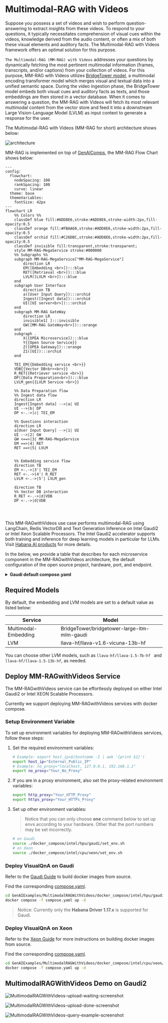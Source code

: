 # Multimodal-RAG with Videos

Suppose you possess a set of videos and wish to perform question-answering to extract insights from these videos. To respond to your questions, it typically necessitates comprehension of visual cues within the videos, knowledge derived from the audio content, or often a mix of both these visual elements and auditory facts. The Multimodal-RAG with Videos framework offers an optimal solution for this purpose.

`The Multimodal-RAG (MM-RAG) with Videos` addresses your questions by dynamically fetching the most pertinent multimodal information (frames, transcripts, and/or captions) from your collection of videos. For this purpose, MM-RAG with Videos utilizes [BridgeTower model](https://huggingface.co/BridgeTower/bridgetower-large-itm-mlm-gaudi), a multimodal encoding transformer model which merges visual and textual data into a unified semantic space. During the video ingestion phase, the BridgeTower model embeds both visual cues and auditory facts as texts, and those embeddings are then stored in a vector database. When it comes to answering a question, the MM-RAG with Videos will fetch its most relevant multimodal content from the vector store and feed it into a downstream Large Vision-Language Model (LVLM) as input context to generate a response for the user.

The Multimodal-RAG with Videos (MM-RAG for short) architecture shows below:

![architecture](./assets/img/mm-rag-architecture.png)

MM-RAG is implemented on top of [GenAIComps](https://github.com/opea-project/GenAIComps), the MM-RAG Flow Chart shows below:

```mermaid
---
config:
  flowchart:
    nodeSpacing: 100
    rankSpacing: 100
    curve: linear
  theme: base
  themeVariables:
    fontSize: 42px
---
flowchart LR
    %% Colors %%
    classDef blue fill:#ADD8E6,stroke:#ADD8E6,stroke-width:2px,fill-opacity:0.5
    classDef orange fill:#FBAA60,stroke:#ADD8E6,stroke-width:2px,fill-opacity:0.5
    classDef orchid fill:#C26DBC,stroke:#ADD8E6,stroke-width:2px,fill-opacity:0.5
    classDef invisible fill:transparent,stroke:transparent;
    style MM-RAG-MegaService stroke:#000000
    %% Subgraphs %%
    subgraph MM-RAG-MegaService["MM-RAG-MegaService"]
        direction LR
        EM([Embedding <br>]):::blue
        RET([Retrieval <br>]):::blue
        LVLM([LVLM <br>]):::blue
    end
    subgraph User Interface
        direction TB
        a([User Input Query]):::orchid
        Ingest([Ingest data]):::orchid
        UI([UI server<br>]):::orchid
    end
    subgraph MM-RAG GateWay
        direction LR
        invisible1[ ]:::invisible
        GW([MM-RAG GateWay<br>]):::orange
    end
    subgraph .
        X([OPEA Microservice]):::blue
        Y{{Open Source Service}}
        Z([OPEA Gateway]):::orange
        Z1([UI]):::orchid
    end

    TEI_EM{{Embedding service <br>}}
    VDB{{Vector DB<br><br>}}
    R_RET{{Retriever service <br>}}
    DP([Data Preparation<br>]):::blue
    LVLM_gen{{LVLM Service <br>}}

    %% Data Preparation flow
    %% Ingest data flow
    direction LR
    Ingest[Ingest data] -->|a| UI
    UI -->|b| DP
    DP <-.->|c| TEI_EM

    %% Questions interaction
    direction LR
    a[User Input Query] -->|1| UI
    UI -->|2| GW
    GW <==>|3| MM-RAG-MegaService
    EM ==>|4| RET
    RET ==>|5| LVLM


    %% Embedding service flow
    direction TB
    EM <-.->|3'| TEI_EM
    RET <-.->|4'| R_RET
    LVLM <-.->|5'| LVLM_gen

    direction TB
    %% Vector DB interaction
    R_RET <-.->|d|VDB
    DP <-.->|d|VDB




```

This MM-RAGwithVideos use case performs multimodal-RAG using LangChain, Redis VectorDB and Text Generation Inference on Intel Gaudi2 or Intel Xeon Scalable Processors. The Intel Gaudi2 accelerator supports both training and inference for deep learning models in particular for LLMs. Visit [Habana AI products](https://habana.ai/products) for more details.

In the below, we provide a table that describes for each microservice component in the MM-RAGwithVideos architecture, the default configuration of the open source project, hardware, port, and endpoint.

<details>
<summary><b>Gaudi default compose.yaml</b></summary>

| MicroService | Open Source Project   | HW    | Port | Endpoint                                        |
| ------------ | --------------------- | ----- | ---- | ----------------------------------------------- |
| Embedding    | Langchain             | Xeon  | 6000 | /v1/embeddings                                  |
| Retriever    | Langchain, Redis      | Xeon  | 7000 | /v1/multimodal_retrieval                        |
| LVLM         | Langchain, TGI        | Gaudi | 9399 | /v1/lvm                                         |
| Dataprep     | Redis, Langchain, TGI | Gaudi | 6007 | /v1/generate_transcripts, /v1/generate_captions |

</details>

## Required Models

By default, the embedding and LVM models are set to a default value as listed below:

| Service              | Model                                       |
| -------------------- | ------------------------------------------- |
| Multimodal-Embedding | BridgeTower/bridgetower-large-itm-mlm-gaudi |
| LVM                  | llava-hf/llava-v1.6-vicuna-13b-hf           |

You can choose other LVM models, such as `llava-hf/llava-1.5-7b-hf ` and `llava-hf/llava-1.5-13b-hf`, as needed.

## Deploy MM-RAGwithVideos Service

The MM-RAGwithVideos service can be effortlessly deployed on either Intel Gaudi2 or Intel XEON Scalable Processors.

Currently we support deploying MM-RAGwithVideos services with docker compose.

### Setup Environment Variable

To set up environment variables for deploying MM-RAGwithVideos services, follow these steps:

1. Set the required environment variables:

   ```bash
   # Example: export host_ip=$(hostname -I | awk '{print $1}')
   export host_ip="External_Public_IP"
   # Example: no_proxy="localhost, 127.0.0.1, 192.168.1.1"
   export no_proxy="Your_No_Proxy"
   ```

2. If you are in a proxy environment, also set the proxy-related environment variables:

   ```bash
   export http_proxy="Your_HTTP_Proxy"
   export https_proxy="Your_HTTPs_Proxy"
   ```

3. Set up other environment variables:

   > Notice that you can only choose **one** command below to set up envs according to your hardware. Other that the port numbers may be set incorrectly.

   ```bash
   # on Gaudi
   source ./docker_compose/intel/hpu/gaudi/set_env.sh
   # on Xeon
   source ./docker_compose/intel/cpu/xeon/set_env.sh
   ```

### Deploy VisualQnA on Gaudi

Refer to the [Gaudi Guide](./docker_compose/intel/hpu/gaudi/README.md) to build docker images from source.

Find the corresponding [compose.yaml](./docker_compose/intel/hpu/gaudi/compose.yaml).

```bash
cd GenAIExamples/MultimodalRAGWithVideos/docker_compose/intel/hpu/gaudi/
docker compose -f compose.yaml up -d
```

> Notice: Currently only the **Habana Driver 1.17.x** is supported for Gaudi.

### Deploy VisualQnA on Xeon

Refer to the [Xeon Guide](./docker_compose/intel/cpu/xeon/README.md) for more instructions on building docker images from source.

Find the corresponding [compose.yaml](./docker_compose/intel/cpu/xeon/compose.yaml).

```bash
cd GenAIExamples/MultimodalRAGWithVideos/docker_compose/intel/cpu/xeon/
docker compose -f compose.yaml up -d
```

## MultimodalRAGWithVideos Demo on Gaudi2

![MultimodalRAGWithVideos-upload-waiting-screenshot](./assets/img/upload-gen-trans.png)

![MultimodalRAGWithVideos-upload-done-screenshot](./assets/img/upload-gen-captions.png)

![MultimodalRAGWithVideos-query-example-screenshot](./assets/img/example_query.png)
